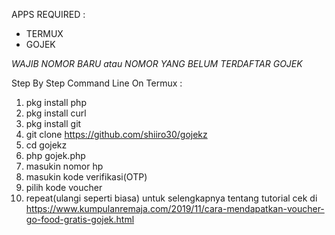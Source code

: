 APPS REQUIRED :
- TERMUX
- GOJEK

*WAJIB NOMOR BARU atau NOMOR YANG BELUM TERDAFTAR GOJEK*

Step By Step Command Line On Termux :
1. pkg install php
2. pkg install curl
3. pkg install git
4. git clone https://github.com/shiiro30/gojekz
5. cd gojekz
6. php gojek.php
7. masukin nomor hp
8. masukin kode verifikasi(OTP)
9. pilih kode voucher
10. repeat(ulangi seperti biasa)
 untuk selengkapnya tentang tutorial cek di https://www.kumpulanremaja.com/2019/11/cara-mendapatkan-voucher-go-food-gratis-gojek.html
